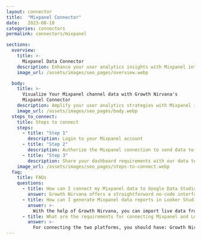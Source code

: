 ```yaml
---
layout: connector
title:  "Mixpanel Connector"
date:   2023-08-10
categories: connectors
permalink: connectors/mixpanel

sections:
  overview:
    title: >-
      Mixpanel Data Connector
    description: Enhance your user analytics insights with Mixpanel integration. Seamlessly merge user interaction data from Mixpanel with Looker Studio's analytical capabilities, unlocking insights that shape user experiences, engagement strategies, and operational excellence.
    image_url: /assets/images/seo_pages/overview.webp

  body:
    title: >-
      Visualize Your Mixpanel channel data with Growth Nirvana's
      Mixpanel Connector
    description: Amplify your user analytics strategies with Mixpanel insights integrated into Looker Studio.
    image_url: /assets/images/seo_pages/body.webp
  steps_to_connect:
    title: Steps to connect
    steps:
      - title: "Step 1"
        description: Login to your Mixpanel account
      - title: "Step 2"
        description: Authorize the Mixpanel connection to send data to Growth Nirvana
      - title: "Step 3"
        description: Share your dashboard requirements with our data team. We will build the report for you.
    image_url: /assets/images/seo_pages/steps-to-connect.webp
  faq:
    title: FAQs
    questions:
      - title: How can I connect my Mixpanel data to Google Data Studio/Looker Studio?
        answer: Growth Nirvana offers a straightforward no-code interface to connect to Mixpanel data sources.
      - title: How can I generate Mixpanel data reports in Looker Studio?
        answer: >-
          With the help of Growth Nirvana, you can import live data from Mixpanel into Looker Studio. These data can be viewed in charts, tables, and dashboards to generate branded reports that can be shared instantly.
      - title: What are the requirements for connecting Mixpanel and Looker Studio?
        answer: >-
          For connecting the two platforms, you should have: Growth Nirvana Account and Mixpanel Ads Account
---
```


